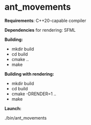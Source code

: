 # ant_movements

**Requirements**: C++20-capable compiler

**Dependencies** for rendering: SFML

**Building:**

* mkdir build
* cd build
* cmake ..
* make



**Building with rendering:**

* mkdir build
* cd build
* cmake -DRENDER=1 ..
* make



**Launch:**

./bin/ant_movements

